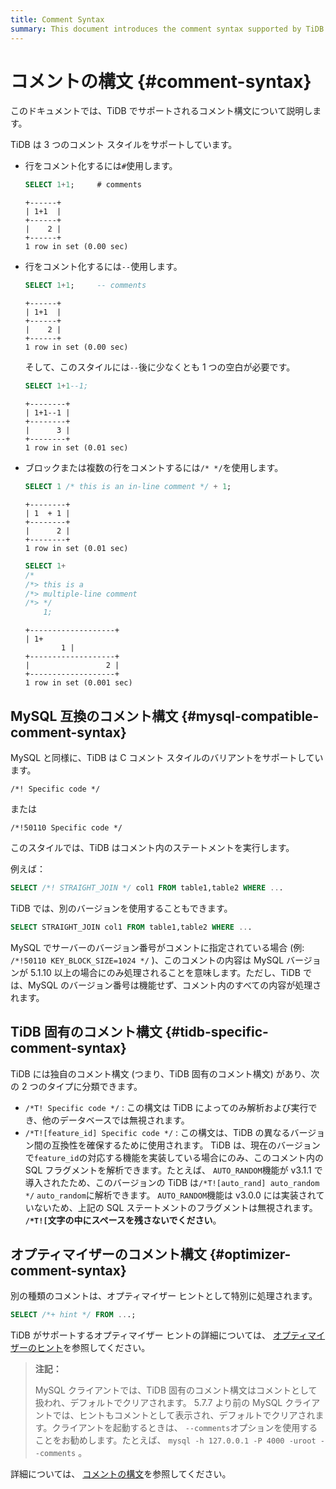 ```yaml
---
title: Comment Syntax
summary: This document introduces the comment syntax supported by TiDB.
---
```


# コメントの構文 {#comment-syntax}

このドキュメントでは、TiDB でサポートされるコメント構文について説明します。

TiDB は 3 つのコメント スタイルをサポートしています。

-   行をコメント化するには`#`使用します。

    ```sql
    SELECT 1+1;     # comments
    ```

        +------+
        | 1+1  |
        +------+
        |    2 |
        +------+
        1 row in set (0.00 sec)

-   行をコメント化するには`--`使用します。

    ```sql
    SELECT 1+1;     -- comments
    ```

        +------+
        | 1+1  |
        +------+
        |    2 |
        +------+
        1 row in set (0.00 sec)

    そして、このスタイルには`--`後に少なくとも 1 つの空白が必要です。

    ```sql
    SELECT 1+1--1;
    ```

        +--------+
        | 1+1--1 |
        +--------+
        |      3 |
        +--------+
        1 row in set (0.01 sec)

-   ブロックまたは複数の行をコメントするには`/* */`を使用します。

    ```sql
    SELECT 1 /* this is an in-line comment */ + 1;
    ```

        +--------+
        | 1  + 1 |
        +--------+
        |      2 |
        +--------+
        1 row in set (0.01 sec)

    ```sql
    SELECT 1+
    /*
    /*> this is a
    /*> multiple-line comment
    /*> */
        1;
    ```

        +-------------------+
        | 1+
                1 |
        +-------------------+
        |                 2 |
        +-------------------+
        1 row in set (0.001 sec)

## MySQL 互換のコメント構文 {#mysql-compatible-comment-syntax}

MySQL と同様に、TiDB は C コメント スタイルのバリアントをサポートしています。

    /*! Specific code */

または

    /*!50110 Specific code */

このスタイルでは、TiDB はコメント内のステートメントを実行します。

例えば：

```sql
SELECT /*! STRAIGHT_JOIN */ col1 FROM table1,table2 WHERE ...
```

TiDB では、別のバージョンを使用することもできます。

```sql
SELECT STRAIGHT_JOIN col1 FROM table1,table2 WHERE ...
```

MySQL でサーバーのバージョン番号がコメントに指定されている場合 (例: `/*!50110 KEY_BLOCK_SIZE=1024 */` )、このコメントの内容は MySQL バージョンが 5.1.10 以上の場合にのみ処理されることを意味します。ただし、TiDB では、MySQL のバージョン番号は機能せず、コメント内のすべての内容が処理されます。

## TiDB 固有のコメント構文 {#tidb-specific-comment-syntax}

TiDB には独自のコメント構文 (つまり、TiDB 固有のコメント構文) があり、次の 2 つのタイプに分類できます。

-   `/*T! Specific code */` : この構文は TiDB によってのみ解析および実行でき、他のデータベースでは無視されます。
-   `/*T![feature_id] Specific code */` : この構文は、TiDB の異なるバージョン間の互換性を確保するために使用されます。 TiDB は、現在のバージョンで`feature_id`の対応する機能を実装している場合にのみ、このコメント内の SQL フラグメントを解析できます。たとえば、 `AUTO_RANDOM`機能が v3.1.1 で導入されたため、このバージョンの TiDB は`/*T![auto_rand] auto_random */` `auto_random`に解析できます。 `AUTO_RANDOM`機能は v3.0.0 には実装されていないため、上記の SQL ステートメントのフラグメントは無視されます。 **`/*T![`文字の中にスペースを残さないでください**。

## オプティマイザーのコメント構文 {#optimizer-comment-syntax}

別の種類のコメントは、オプティマイザー ヒントとして特別に処理されます。

```sql
SELECT /*+ hint */ FROM ...;
```

TiDB がサポートするオプティマイザー ヒントの詳細については、 [オプティマイザーのヒント](/optimizer-hints.md)を参照してください。

> **注記：**
>
> MySQL クライアントでは、TiDB 固有のコメント構文はコメントとして扱われ、デフォルトでクリアされます。 5.7.7 より前の MySQL クライアントでは、ヒントもコメントとして表示され、デフォルトでクリアされます。クライアントを起動するときは、 `--comments`オプションを使用することをお勧めします。たとえば、 `mysql -h 127.0.0.1 -P 4000 -uroot --comments` 。

詳細については、 [コメントの構文](https://dev.mysql.com/doc/refman/8.0/en/comments.html)を参照してください。

